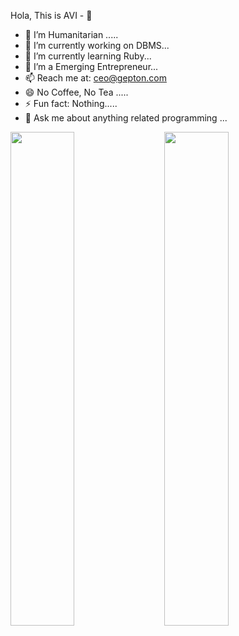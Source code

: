 Hola, This is AVI - 👋

- 🤔 I’m Humanitarian .....
- 🔭 I’m currently working on DBMS...
- 🌱 I’m currently learning Ruby...
- 👯 I’m a Emerging Entrepreneur...
- 📫 Reach me at: ceo@gepton.com
- 😄 No Coffee, No Tea .....
- ⚡ Fun fact: Nothing.....
- 💬 Ask me about anything related programming ...


<img src="https://github-readme-stats.vercel.app/api?username=the-asthanas&&show_icons=true&count_private=true&theme=radical" width=45%/>&nbsp;&nbsp;&nbsp;&nbsp;&nbsp;<img src="https://github-readme-streak-stats.herokuapp.com/?user=the-asthanas&theme=radical" width=45%/>
